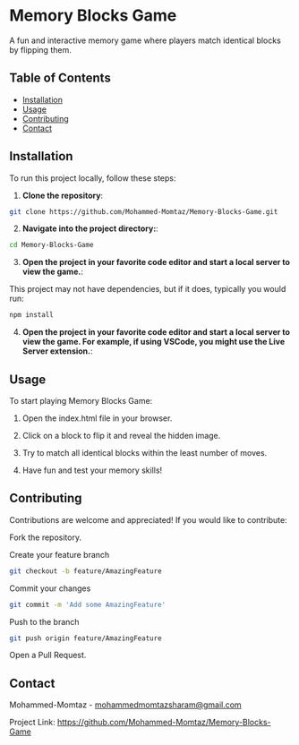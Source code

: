 # Memory Blocks Game

A fun and interactive memory game where players match identical blocks by flipping them.

## Table of Contents

- [Installation](#installation)
- [Usage](#usage)
- [Contributing](#contributing)
- [Contact](#contact)

## Installation

To run this project locally, follow these steps:

1. **Clone the repository**:

```bash
git clone https://github.com/Mohammed-Momtaz/Memory-Blocks-Game.git
```

2. **Navigate into the project directory:**:

```bash
cd Memory-Blocks-Game
```

3. **Open the project in your favorite code editor and start a local server to view the game.**:

This project may not have dependencies, but if it does, typically you would run:

```bash
npm install
```

4. **Open the project in your favorite code editor and start a local server to view the game. For example, if using VSCode, you might use the Live Server extension.**:

## Usage

To start playing Memory Blocks Game:

1. Open the index.html file in your browser.
  
2. Click on a block to flip it and reveal the hidden image.
  
3. Try to match all identical blocks within the least number of moves.
   
4. Have fun and test your memory skills!

## Contributing

Contributions are welcome and appreciated! If you would like to contribute:

Fork the repository.

Create your feature branch
```bash
git checkout -b feature/AmazingFeature
```

Commit your changes
```bash
git commit -m 'Add some AmazingFeature'
```

Push to the branch
```bash
git push origin feature/AmazingFeature
```

Open a Pull Request.

## Contact

Mohammed-Momtaz - mohammedmomtazsharam@gmail.com

Project Link: https://github.com/Mohammed-Momtaz/Memory-Blocks-Game

